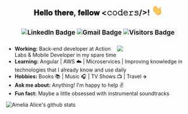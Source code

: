 <h2 align="center">𝐇𝐞𝐥𝐥𝐨 𝐭𝐡𝐞𝐫𝐞, 𝐟𝐞𝐥𝐥𝐨𝐰 <𝚌𝚘𝚍𝚎𝚛𝚜/>! <img src="https://raw.githubusercontent.com/ABSphreak/ABSphreak/master/gifs/Hi.gif" width="30px"><br/>
  <sup>
    <br/>
      <img alt="LinkedIn Badge" src="https://img.shields.io/badge/-Linkedin-blue?logo=Linkedin&logoColor=white&link=https://www.linkedin.com/in/amelia-alice"/>
      <img alt="Gmail Badge" src="https://img.shields.io/badge/-gmail-c14438?logo=Gmail&logoColor=white&link=mailto:ameliaalicec@gmail.com"/>
      <img alt="Visitors Badge" src="https://visitor-badge.glitch.me/badge?page_id=amycardoso.amycardoso"/>
  </sup>
</h2>

<img align='right' src='https://miro.medium.com/max/700/1*qdAW1TjCN57h1lbuuzvchg.gif' width='200"'>

 - **Working:** Back-end developer at Action Labs & Mobile Developer in my spare time
 - **Learning:** Angular | AWS :cloud: | Microservices | Improving knowledge in technologies that I already know and use daily
 - **Hobbies:** Books :books: | Music :headphones: | TV Shows :tv: | Travel :airplane:
 - **Ask me about:** Anything! I'm happy to help :v:
 - **Fun fact:**  Maybe a little obsessed with instrumental soundtracks 
 
![Amelia Alice's github stats](https://github-readme-stats.vercel.app/api?username=amycardoso&hide=["issues","contribs"]&show_icons=true&hide_border=true)
